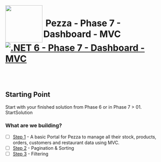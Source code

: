 <img align="left" width="116" height="116" src="../../pezza-logo.png" />

# &nbsp;**Pezza - Phase 7 - Dashboard - MVC** [![.NET 6 - Phase 7 - Dashboard - MVC](https://github.com/entelect-incubator/.NET/actions/workflows/dotnet-phase7-dashboard-mvc.yml/badge.svg)](https://github.com/entelect-incubator/.NET/actions/workflows/dotnet-phase7-dashboard-mvc.yml)

<br/><br/>

## **Starting Point**

Start with your finished solution from Phase 6 or in Phase 7 > 01. StartSolution

### **What are we building?**

- [ ] [Step 1](https://github.com/entelect-incubator/.NET/tree/master/Phase%207/Dashboard/MVC/Step%201) - A basic Portal for Pezza to manage all their stock, products, orders, customers and restaurant data using MVC.
- [ ] [Step 2](https://github.com/entelect-incubator/.NET/tree/master/Phase%207/Dashboard/MVC/Step%202) - Pagination & Sorting
- [ ] [Step 3](https://github.com/entelect-incubator/.NET/tree/master/Phase%207/Dashboard/MVC/Step%203) - Filtering
